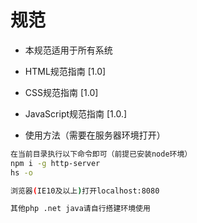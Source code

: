 # 规范

* 本规范适用于所有系统


* HTML规范指南 [1.0]
* CSS规范指南 [1.0]
* JavaScript规范指南 [1.0.]


* 使用方法（需要在服务器环境打开）


```bash
在当前目录执行以下命令即可（前提已安装node环境）
npm i -g http-server
hs -o

浏览器(IE10及以上)打开localhost:8080

其他php .net java请自行搭建环境使用
```